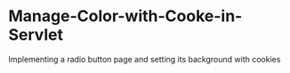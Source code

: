 # Manage-Color-with-Cooke-in-Servlet

Implementing a radio button page and setting its background with cookies
